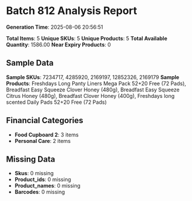 # Batch 812 Analysis Report

**Generation Time**: 2025-08-06 20:56:51

**Total Items**: 5
**Unique SKUs**: 5
**Unique Products**: 5
**Total Available Quantity**: 1586.00
**Near Expiry Products**: 0

## Sample Data
**Sample SKUs**: 7234717, 4285920, 2169197, 12852326, 2169179
**Sample Products**: Freshdays Long Panty Liners Mega Pack 52+20 Free (72 Pads), Breadfast Easy Squeeze Clover Honey (480g), Breadfast Easy Squeeze Citrus Honey (480g), Breadfast Clover Honey (400g), Freshdays long scented Daily Pads 52+20 Free (72 Pads)

## Financial Categories
- **Food Cupboard 2**: 3 items
- **Personal Care**: 2 items

## Missing Data
- **Skus**: 0 missing
- **Product_ids**: 0 missing
- **Product_names**: 0 missing
- **Barcodes**: 0 missing
